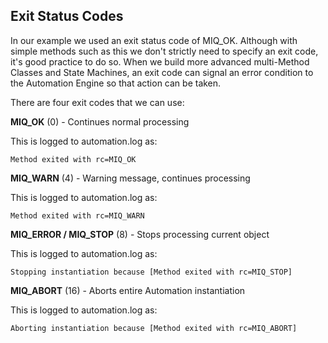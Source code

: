 ## Exit Status Codes

In our example we used an exit status code of MIQ_OK. Although with simple methods such as this we don't strictly need to specify an exit code, it's good practice to do so. When we build more advanced multi-Method Classes and State Machines, an exit code can signal an error condition to the Automation Engine so that action can be taken.

There are four exit codes that we can use:

**MIQ\_OK** (0) - Continues normal processing
This is logged to automation.log as:

```Method exited with rc=MIQ_OK
```**MIQ\_WARN** (4) - Warning message, continues processing

This is logged to automation.log as:

```
Method exited with rc=MIQ_WARN
```**MIQ\_ERROR / MIQ\_STOP** (8) - Stops processing current object
This is logged to automation.log as:

```Stopping instantiation because [Method exited with rc=MIQ_STOP]
```**MIQ\_ABORT** (16) - Aborts entire Automation instantiation
This is logged to automation.log as:

```Aborting instantiation because [Method exited with rc=MIQ_ABORT]
```
